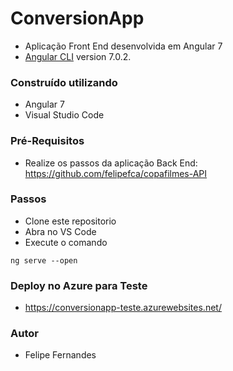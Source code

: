 # ConversionApp

- Aplicação Front End desenvolvida em Angular 7
- [Angular CLI](https://github.com/angular/angular-cli) version 7.0.2.

### Construído utilizando
- Angular 7
- Visual Studio Code

### Pré-Requisitos
- Realize os passos da aplicação Back End: https://github.com/felipefca/copafilmes-API

### Passos
- Clone este repositorio 
- Abra no VS Code
- Execute o comando

```
ng serve --open
```

### Deploy no Azure para Teste
- https://conversionapp-teste.azurewebsites.net/

### Autor
- Felipe Fernandes
